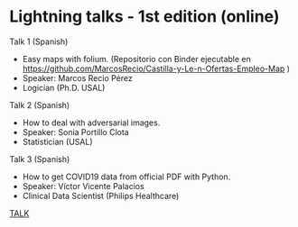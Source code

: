 # Lightning talks - 1st edition (online)

Talk 1 (Spanish)
- Easy maps with folium. (Repositorio con Binder ejecutable en https://github.com/MarcosRecio/Castilla-y-Le-n-Ofertas-Empleo-Map )
- Speaker: Marcos Recio Pérez
- Logician (Ph.D. USAL)


Talk 2 (Spanish)
- How to deal with adversarial images.
- Speaker: Sonia Portillo Clota
- Statistician (USAL)

Talk 3 (Spanish)
- How to get COVID19 data from official PDF with Python.
- Speaker: Víctor Vicente Palacios
- Clinical Data Scientist (Philips Healthcare)

[TALK](https://www.youtube.com/watch?v=73USfh8q_BQ)
